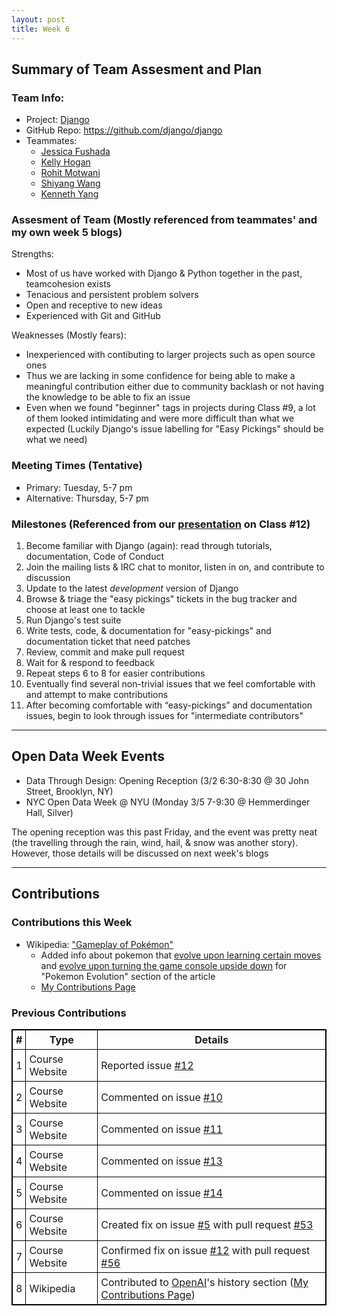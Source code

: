 ```yaml
---
layout: post
title: Week 6
---
```


## Summary of Team Assesment and Plan
### Team Info:
* Project: [Django](https://www.djangoproject.com/)
* GitHub Repo: https://github.com/django/django
* Teammates:
  * [Jessica Fushada](https://github.com/nyu-ossd-s18/jf2902-weekly)
  * [Kelly Hogan](https://github.com/nyu-ossd-s18/keh474-weekly)
  * [Rohit Motwani](https://github.com/nyu-ossd-s18/rdm403-weekly)
  * [Shiyang Wang](https://github.com/nyu-ossd-s18/sw2741-weekly)
  * [Kenneth Yang](https://github.com/nyu-ossd-s18/ky765-weekly)

### Assesment of Team (Mostly referenced from teammates' and my own week 5 blogs)
Strengths:
* Most of us have worked with Django & Python together in the past, teamcohesion exists
* Tenacious and persistent problem solvers
* Open and receptive to new ideas
* Experienced with Git and GitHub

Weaknesses (Mostly fears):
* Inexperienced with contibuting to larger projects such as open source ones
* Thus we are lacking in some confidence for being able to make a meaningful contribution either due to community backlash or not having the knowledge to be able to fix an issue
* Even when we found "beginner" tags in projects during Class #9, a lot of them looked intimidating and were more difficult than what we expected (Luckily Django's issue labelling for "Easy Pickings" should be what we need)

### Meeting Times (Tentative)
* Primary: Tuesday, 5-7 pm
* Alternative: Thursday, 5-7 pm

### Milestones (Referenced from our [presentation](https://docs.google.com/presentation/d/1ykIarz5l_XlK67Zz208LM60tGsf0P6wT5kfuO4lxwdM/edit#slide=id.g324cfbbe2a_0_22) on Class #12)
1. Become familiar with Django (again): read through tutorials, documentation, Code of Conduct
2. Join the mailing lists & IRC chat to monitor, listen in on, and contribute to discussion
3. Update to the latest _development_ version of Django
4. Browse & triage the "easy pickings" tickets in the bug tracker and choose at least one to tackle
5. Run Django's test suite
6. Write tests, code, & documentation for "easy-pickings" and documentation ticket that need patches
7. Review, commit and make pull request
8. Wait for & respond to feedback
9. Repeat steps 6 to 8 for easier contributions
10. Eventually find several non-trivial issues that we feel comfortable with and attempt to make contributions
11. After becoming comfortable with “easy-pickings” and documentation issues, begin to look through issues for "intermediate contributors"

-------------------
## Open Data Week Events
* Data Through Design: Opening Reception (3/2 6:30-8:30 @	30 John Street, Brooklyn, NY)
* NYC Open Data Week @ NYU (Monday 3/5 7-9:30 @	Hemmerdinger Hall, Silver)

The opening reception was this past Friday, and the event was pretty neat (the travelling through the rain, wind, hail, & snow was another story). However, those details will be discussed on next week's blogs

-------------------
## Contributions
### Contributions this Week
* Wikipedia: ["Gameplay of Pokémon"](https://en.wikipedia.org/w/index.php?title=Gameplay_of_Pok%C3%A9mon&oldid=828852757#Pok%C3%A9mon_evolution)
  - Added info about pokemon that [evolve upon learning certain moves](https://bulbapedia.bulbagarden.net/wiki/Category:Pok%C3%A9mon_that_evolve_with_certain_moves) and [evolve upon turning the game console upside down](https://www.gamesradar.com/how-evolve-inkay-malamar/) for "Pokemon Evolution" section of the article
   - [My Contributions Page](https://en.wikipedia.org/wiki/Special:Contributions/PhrydRhys)

### Previous Contributions
|**#**|**Type**|**Details**|
|-----|--------|-----------|
|1|Course Website|Reported issue [#12](https://github.com/joannakl/cs480_s18/issues/12)|
|2|Course Website|Commented on issue [#10](https://github.com/joannakl/cs480_s18/issues/10)|
|3|Course Website|Commented on issue [#11](https://github.com/joannakl/cs480_s18/issues/11)|
|4|Course Website|Commented on issue [#13](https://github.com/joannakl/cs480_s18/issues/13)|
|5|Course Website|Commented on issue [#14](https://github.com/joannakl/cs480_s18/issues/14)|
|6|Course Website|Created fix on issue [#5](https://github.com/joannakl/cs480_s18/issues/5) with pull request [#53](https://github.com/joannakl/cs480_s18/pull/53)|
|7|Course Website|Confirmed fix on issue [#12](https://github.com/joannakl/cs480_s18/issues/12) with pull request [#56](https://github.com/joannakl/cs480_s18/pull/56)|
|8|Wikipedia|Contributed to [OpenAI](https://en.wikipedia.org/w/index.php?title=OpenAI&oldid=824974813#History)'s history section ([My Contributions Page](https://en.wikipedia.org/wiki/Special:Contributions/PhrydRhys))|

<style>
    table {
        border-collapse:collapse;
        border: 1px solid black;
    }
    th, td {
        border: 1px solid black;
        padding: 5px;
    }
</style>
